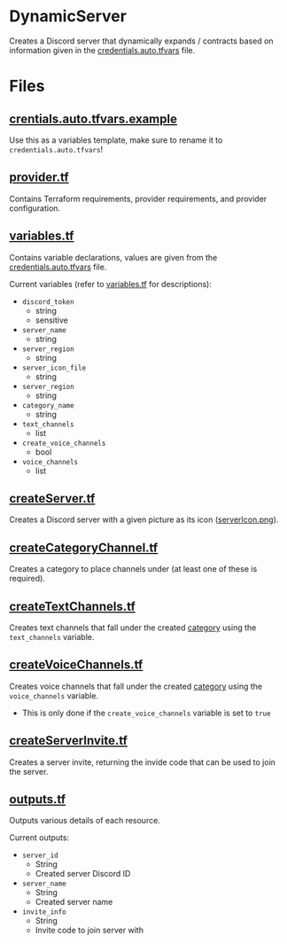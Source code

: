 # DynamicServer

Creates a Discord server that dynamically expands / contracts based on information given in the [credentials.auto.tfvars](credentials.auto.tfvars.example) file.


# Files

## [crentials.auto.tfvars.example](credentials.auto.tfvars)

Use this as a variables template, make sure to rename it to `credentials.auto.tfvars`!

## [provider.tf](provider.tf)

Contains Terraform requirements, provider requirements, and provider configuration.

## [variables.tf](variables.tf)

Contains variable declarations, values are given from the [credentials.auto.tfvars](credentials.auto.tfvars.example) file.

Current variables (refer to [variables.tf](variables.tf) for descriptions):
 - `discord_token`
   - string
   - sensitive
 - `server_name`
   - string
 - `server_region`
   - string
 - `server_icon_file`
   - string
 - `server_region`
   - string
 - `category_name`
   - string
 - `text_channels`
   - list
 - `create_voice_channels`
   - bool
 - `voice_channels`
   - list


## [createServer.tf](createServer.tf)

Creates a Discord server with a given picture as its icon ([serverIcon.png](serverIcon.png)).

## [createCategoryChannel.tf](createCategoryChannel.tf)

Creates a category to place channels under (at least one of these is required).

## [createTextChannels.tf](createTextChannel.tf)

Creates text channels that fall under the created [category](createCategoryChannel.tf) using the `text_channels` variable.

## [createVoiceChannels.tf](createVoiceChannels.tf)

Creates voice channels that fall under the created [category](createCategoryChannel.tf) using the `voice_channels` variable.
 - This is only done if the `create_voice_channels` variable is set to `true`

## [createServerInvite.tf](createServerInvite.tf)

Creates a server invite, returning the invide code that can be used to join the server.

## [outputs.tf](outputs.tf)

Outputs various details of each resource.

Current outputs:
 - `server_id`
   - String
   - Created server Discord ID
 - `server_name`
   - String
   - Created server name
 - `invite_info`
   - String
   - Invite code to join server with